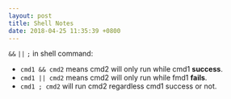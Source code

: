 ```yaml
---
layout: post
title: Shell Notes
date: 2018-04-25 11:35:39 +0800
---
```


`&&` `||` `;` in shell command:

* `cmd1 && cmd2` means cmd2 will only run while cmd1 **success**.
* `cmd1 || cmd2` means cmd2 will only run while fmd1 **fails**.
* `cmd1 ; cmd2` will run cmd2 regardless cmd1 success or not.
